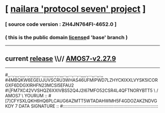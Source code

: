
# [ [nailara 'protocol seven' project](http://nailara.network/) ]

### [ source code version : ZH4JN764FI-4652.0 ]

### ( this is the public domain [license](../license)d 'base' branch )
---
## current [release](https://github.com/nailara-technologies/protocol-7/releases) \\\\// [AMOS7-v2.27.9](https://github.com/nailara-technologies/protocol-7/releases/tag/AMOS7-v2.27.9)
---

#,,..,.,,,.,,,,..,.,,,,,,,,..,,,,,,,,,.,.,.,,,..,,...,...,..,,,,.,...,,..,,.,,
#4MBQKW6EGEUJUVSCRU3WHAS46UFMIPWD7LZHYCKIXXLVYSK5ICORGXF6DDGXIRHFN23MCSI5EFAU2
#\\\|FM7XC42VVSHQZ6XXIVBS52Q4J2I67MFO52CSR4L4QFTNORYBTT5 \ / AMOS7 \ YOURUM ::
#\[7]CFYSXLQKH6HQ6PLCAUG6AZMTT5WTADAHWMH5F4GDOZAKZNDVGKDY 7  DATA SIGNATURE ::
#:::::::::::::::::::::::::::::::::::::::::::::::::::::::::::::::::::::::::::::
